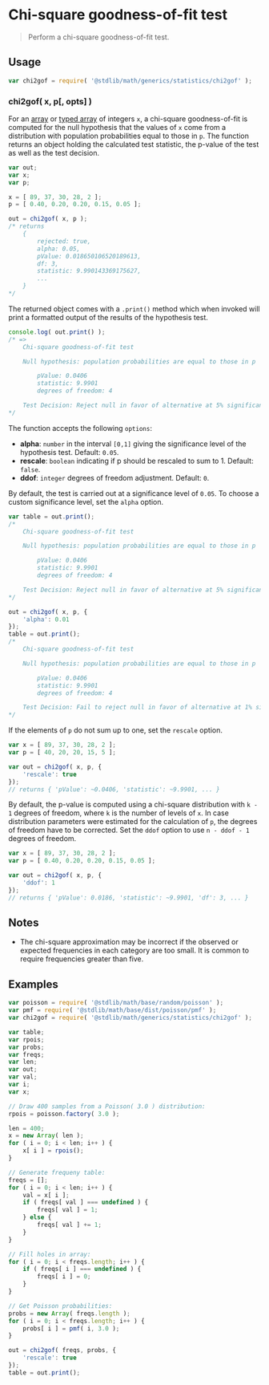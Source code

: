 # Chi-square goodness-of-fit test

> Perform a chi-square goodness-of-fit test.


<!-- <usage> -->

## Usage

``` javascript
var chi2gof = require( '@stdlib/math/generics/statistics/chi2gof' );
```

### chi2gof( x, p[, opts] )

For an [array][array] or [typed array][typed-array] of integers `x`, a chi-square goodness-of-fit is computed 
for the null hypothesis that the values of `x` come from a distribution with population probabilities equal to those in `p`.
The function returns an object holding the calculated test statistic, the p-value of the test as well as the test decision.

``` javascript
var out;
var x;
var p;

x = [ 89, 37, 30, 28, 2 ];
p = [ 0.40, 0.20, 0.20, 0.15, 0.05 ];

out = chi2gof( x, p );
/* returns
    {
        rejected: true,
        alpha: 0.05,
        pValue: 0.018650106520189613,
        df: 3,
        statistic: 9.990143369175627,
        ...
    }
*/
```

The returned object comes with a `.print()` method which when invoked will print a formatted output of the results of the hypothesis test.

```javascript
console.log( out.print() );
/* =>
    Chi-square goodness-of-fit test

    Null hypothesis: population probabilities are equal to those in p

        pValue: 0.0406
        statistic: 9.9901
        degrees of freedom: 4

    Test Decision: Reject null in favor of alternative at 5% significance level
*/
```

The function accepts the following `options`:

* __alpha__: `number` in the interval `[0,1]` giving the significance level of the hypothesis test. Default: `0.05`.
* __rescale__: `boolean` indicating if p should be rescaled to sum to 1. Default: `false`.
* __ddof__: `integer` degrees of freedom adjustment. Default: `0`.

By default, the test is carried out at a significance level of `0.05`. To choose a custom significance level,
set the `alpha` option.

``` javascript
var table = out.print();
/*
    Chi-square goodness-of-fit test

    Null hypothesis: population probabilities are equal to those in p

        pValue: 0.0406
        statistic: 9.9901
        degrees of freedom: 4

    Test Decision: Reject null in favor of alternative at 5% significance level
*/

out = chi2gof( x, p, {
    'alpha': 0.01
});
table = out.print();
/*
    Chi-square goodness-of-fit test

    Null hypothesis: population probabilities are equal to those in p

        pValue: 0.0406
        statistic: 9.9901
        degrees of freedom: 4

    Test Decision: Fail to reject null in favor of alternative at 1% significance level
*/
```

If the elements of `p` do not sum up to one, set the `rescale` option. 

``` javascript
var x = [ 89, 37, 30, 28, 2 ];
var p = [ 40, 20, 20, 15, 5 ];

var out = chi2gof( x, p, {
    'rescale': true
});
// returns { 'pValue': ~0.0406, 'statistic': ~9.9901, ... }
```

By default, the p-value is computed using a chi-square distribution with `k - 1` degrees of freedom, 
where `k` is the number of levels of `x`. In case distribution parameters were estimated for the calculation of `p`, the degrees of 
freedom have to be corrected. Set the `ddof` option to use `n - ddof - 1` degrees of freedom.


``` javascript
var x = [ 89, 37, 30, 28, 2 ];
var p = [ 0.40, 0.20, 0.20, 0.15, 0.05 ];

var out = chi2gof( x, p, {
    'ddof': 1
});
// returns { 'pValue': 0.0186, 'statistic': ~9.9901, 'df': 3, ... }
```


<!-- </usage> -->

<!-- <notes> -->

## Notes

* The chi-square approximation may be incorrect if the observed or expected frequencies in each category are too small. It is common to require frequencies greater than five.

<!-- </notes> -->

<!-- <examples> -->

## Examples

``` javascript
var poisson = require( '@stdlib/math/base/random/poisson' );
var pmf = require( '@stdlib/math/base/dist/poisson/pmf' );
var chi2gof = require( '@stdlib/math/generics/statistics/chi2gof' );

var table;
var rpois;
var probs;
var freqs;
var len;
var out;
var val;
var i;
var x;

// Draw 400 samples from a Poisson( 3.0 ) distribution:
rpois = poisson.factory( 3.0 );

len = 400;
x = new Array( len );
for ( i = 0; i < len; i++ ) {
    x[ i ] = rpois();
}

// Generate frequeny table:
freqs = [];
for ( i = 0; i < len; i++ ) {
    val = x[ i ];
    if ( freqs[ val ] === undefined ) {
        freqs[ val ] = 1;
    } else {
        freqs[ val ] += 1;
    }
}

// Fill holes in array:
for ( i = 0; i < freqs.length; i++ ) {
    if ( freqs[ i ] === undefined ) {
        freqs[ i ] = 0;
    }
}

// Get Poisson probabilities:
probs = new Array( freqs.length );
for ( i = 0; i < freqs.length; i++ ) {
    probs[ i ] = pmf( i, 3.0 );
}

out = chi2gof( freqs, probs, {
    'rescale': true
});
table = out.print();
```

<!-- </examples> -->


<!-- <links> -->

[array]: https://developer.mozilla.org/en-US/docs/Web/JavaScript/Reference/Global_Objects/Array
[function]: https://developer.mozilla.org/en-US/docs/Web/JavaScript/Reference/Global_Objects/Function
[typed-array]: https://developer.mozilla.org/en-US/docs/Web/JavaScript/Typed_arrays
[string]: https://developer.mozilla.org/en-US/docs/Web/JavaScript/Reference/Global_Objects/String

<!-- </links> -->
